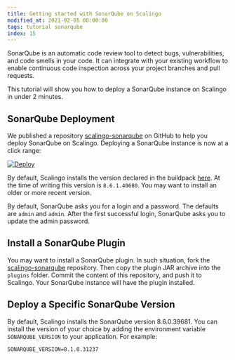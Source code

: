 ```yaml
---
title: Getting started with SonarQube on Scalingo
modified_at: 2021-02-05 00:00:00
tags: tutorial sonarqube
index: 15
---
```


SonarQube is an automatic code review tool to detect bugs, vulnerabilities, and code smells in your code. It can integrate with your existing workflow to enable continuous code inspection across your project branches and pull requests.

This tutorial will show you how to deploy a SonarQube instance on Scalingo in under 2 minutes.

## SonarQube Deployment

We published a repository [scalingo-sonarqube](https://github.com/Scalingo/scalingo-sonarqube) on GitHub to help you deploy SonarQube on Scalingo. Deploying a SonarQube instance is now at a click range:

[![Deploy](https://cdn.scalingo.com/deploy/button.svg)](https://my.scalingo.com/deploy?source=https://github.com/Scalingo/scalingo-sonarqube)

By default, Scalingo installs the version declared in the buildpack [here](https://github.com/Scalingo/sonarqube-buildpack/blob/master/bin/compile#L16). At the time of writing this version is `8.6.1.40680`. You may want to install an older or more recent version.

By default, SonarQube asks you for a login and a password. The defaults are `admin` and `admin`. After the first successful login, SonarQube asks you to update the admin password.

## Install a SonarQube Plugin

You may want to install a SonarQube plugin. In such situation, fork the [scalingo-sonarqube](https://github.com/Scalingo/scalingo-sonarqube) repository. Then copy the plugin JAR archive into the `plugins` folder. Commit the content of this repository, and push it to Scalingo. Your SonarQube instance will have the plugin installed.

## Deploy a Specific SonarQube Version

By default, Scalingo installs the SonarQube version 8.6.0.39681. You can install the version of your choice by adding the environment variable `SONARQUBE_VERSION` to your application. For example:

```
SONARQUBE_VERSION=8.1.0.31237
```
